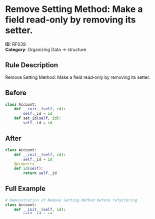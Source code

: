 # Remove Setting Method: Make a field read‑only by removing its setter.

**ID**: RF039  
**Category**: Organizing Data → structure

## Rule Description
Remove Setting Method: Make a field read‑only by removing its setter.

## Before
```python
class Account:
    def __init__(self, id):
        self._id = id
    def set_id(self, id):
        self._id = id
```

## After  
```python
class Account:
    def __init__(self, id):
        self._id = id
    @property
    def id(self):
        return self._id
```

## Full Example
```python
# Demonstration of Remove Setting Method before refactoring
class Account:
    def __init__(self, id):
        self._id = id
    def set_id(self, id):
        self._id = id
```
